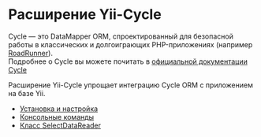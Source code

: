 # Расширение Yii-Cycle

Cycle — это DataMapper ORM,
спроектированный для безопасной работы в классических и долгоиграющих PHP-приложениях
(например [RoadRunner](https://github.com/spiral/roadrunner)).\
Подробнее о Cycle вы можете почитать в [официальной документации Cycle](https://github.com/cycle/docs)

Расширение Yii-Cycle упрощает интеграцию Cycle ORM с приложением на базе Yii.

* [Установка и настройка](installation.md)
* [Консольные команды](console-commands.md)
* [Класс SelectDataReader](select-data-reader.md)
